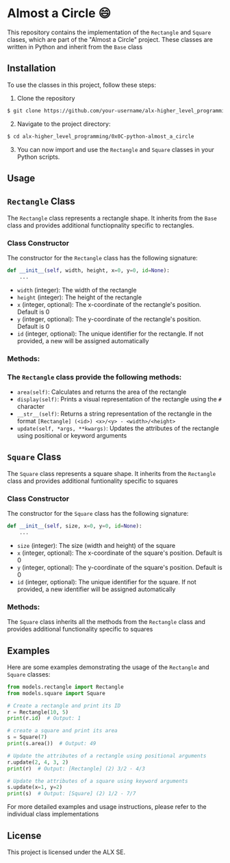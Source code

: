 # Almost a Circle :smile:

This repository contains the implementation of the `Rectangle` and `Square` clases, which are part of the "Almost a Circle" project. These classes are written in Python and inherit from the `Base` class

## Installation
To use the classes in this project, follow these steps:

1. Clone the repository

```bash
$ git clone https://github.com/your-username/alx-higher_level_programming.git
```
2. Navigate to the project directory:

```bash
$ cd alx-higher_level_programming/0x0C-python-almost_a_circle
```

3. You can now import and use the `Rectangle` and `Square` classes in your Python scripts.

## Usage

## `Rectangle` Class

The `Rectangle` class represents a rectangle shape. It inherits from the `Base` class and provides additional functiopnality specific to rectangles.

### Class Constructor

The constructor for the `Rectangle` class has the following signature:

```.py
def __init__(self, width, height, x=0, y=0, id=None):
    ...
```

* `width` (integer): The width of the rectangle
* `height` (integer): The height of the rectangle
* `x` (integer, optional): The x-coordinate of the rectangle's position. Default is 0
* `y` (integer, optional): The y-coordinate of the rectangle's position. Default is 0
* `id` (integer, optional): The unique identifier for the rectangle. If not provided, a new will be assigned automatically

### Methods:

### The `Rectangle` class provide the following methods:

* `area(self)`: Calculates and returns the area of the rectangle
* `display(self)`: Prints a visual representation of the rectangle using the `#` character
* `__str__(self)`: Returns a string representation of the rectangle in the format `[Rectangle] (<id>) <x>/<y> - <width>/<height>`
* `update(self, *args, **kwargs)`: Updates the attributes of the rectangle using positional or keyword arguments

## `Square` Class

The `Square` class represents a square shape. It inherits from the `Rectangle` class and provides additional funtionality specific to squares

### Class Constructor

The constructor for the `Square` class has the following signature:

```.py
def __init__(self, size, x=0, y=0, id=None):
    ...
```

* `size` (integer): The size (width and height) of the square
* `x` (integer, optional): The x-coordinate of the square's position. Default is 0
* `y` (integer, optional): The y-coordinate of the square's position. Default is 0
* `id` (integer, optional): The unique identifier for the square. If not provided, a new identifier will be assigned automatically

### Methods:

The `Square` class inherits all the methods from the `Rectangle` class and provides additional functionality specific to squares

## Examples

Here are some examples demonstrating the usage of the `Rectangle` and `Square` classes:

```.py
from models.rectangle import Rectangle
from models.square import Square

# Create a rectangle and print its ID
r = Rectangle(10, 5)
print(r.id)  # Output: 1

# create a square and print its area
s = Square(7)
print(s.area())  # Output: 49

# Update the attributes of a rectangle using positional arguments
r.update(2, 4, 3, 2)
print(r)  # Output: [Rectangle] (2) 3/2 - 4/3

# Update the attributes of a square using keyword arguments
s.update(x=1, y=2)
print(s)  # Output: [Square] (2) 1/2 - 7/7
```

For more detailed examples and usage instructions, please refer to the individual class implementations

## License

This project is licensed under the ALX SE.
